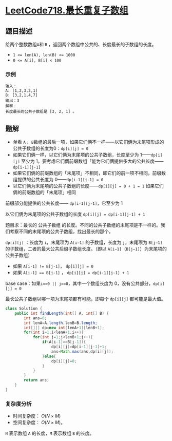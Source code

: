 # [LeetCode718.最长重复子数组](https://leetcode-cn.com/problems/maximum-length-of-repeated-subarray/)
## 题目描述
给两个整数数组`A`和 `B` ，返回两个数组中公共的、长度最长的子数组的长度。

- `1 <= len(A), len(B) <= 1000`
- `0 <= A[i], B[i] < 100`
### 示例
```
输入：
A: [1,2,3,2,1]
B: [3,2,1,4,7]
输出：3
解释：
长度最长的公共子数组是 [3, 2, 1] 。
```
## 题解
- 单看 `A` 、`B`数组的最后一项，如果它们俩不一样——以它们俩为末尾项形成的公共子数组的长度为0：`dp[i][j] = 0`
- 如果它们俩一样，以它们俩为末尾项的公共子数组，长度至少为 1——`dp[i][j]` 至少为 1，要考虑它们俩前缀数组「能为它们俩提供多大的公共长度——`dp[i-1][j-1]`
- 如果它们俩的前缀数组的「末尾项」不相同，即它们的前一项不相同，前缀数组提供的公共长度为 0——`dp[i-1][j-1] = 0`
- 以它们俩为末尾项的公共子数组的长度——`dp[i][j] = 0 + 1 = 1`
如果它们俩的前缀数组的「末尾项」相同

前缀部分能提供的公共长度—— `dp[i-1][j-1]`，它至少为 1

以它们俩为末尾项的公共子数组的长度 `dp[i][j] = dp[i-1][j-1] + 1`

题目求：最长的 公共子数组 的长度。不同的公共子数组的末尾项是不一样的。我们考察不同的末尾项的公共子数组，找出最长的那个。

`dp[i][j]` ：长度为 `i`，末尾项为 `A[i−1]` 的子数组，长度为 `j`，末尾项为 `B[j−1]` 的子数组，二者的最大公共后缀子数组长度。（即以 `A[i−1]`（`B[j−1]`）为末尾项的公共子数组）

- 如果 `A[i-1] != B[j-1]`， `dp[i][j] = 0`
- 如果 `A[i-1] == B[j-1]` ， `dp[i][j] = dp[i-1][j-1] + 1`

base case：如果`i==0 || j==0`，其中一个数组长度为 0，没有公共部分，`dp[i][j] = 0`

最长公共子数组以哪一项为末尾项都有可能，即每个 `dp[i][j]` 都可能是最大值。


```java
class Solution {
    public int findLength(int[] A, int[] B) {
        int ans=0;
        int lenA=A.length,lenB=B.length;
        int[][] dp=new int[lenA+1][lenB+1];
        for(int i=1;i<lenA+1;i++){
            for(int j=1;j<lenB+1;j++){
                if(A[i-1]==B[j-1]){
                    dp[i][j]=dp[i-1][j-1]+1;
                    ans=Math.max(ans,dp[i][j]);
                }else{
                    dp[i][j]=0;
                }
            }
        }
        return ans;
    }
}
```
### 复杂度分析
- 时间复杂度： $O(N×M)$
- 空间复杂度： $O(N×M)$。

`N` 表示数组 `A` 的长度，`M` 表示数组 `B` 的长度。

